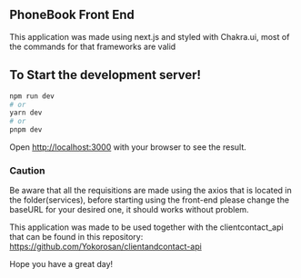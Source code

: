 ## PhoneBook Front End

This application was made using next.js and styled with Chakra.ui, most of the commands for that frameworks are valid

## To Start the development server!

```bash
npm run dev
# or
yarn dev
# or
pnpm dev
```

Open [http://localhost:3000](http://localhost:3000) with your browser to see the result.

### Caution

Be aware that all the requisitions are made using the axios that is located in the folder(services), before starting using the front-end please change the baseURL for your desired one, it should works without problem.

This application was made to be used together with the clientcontact_api that can be found in this repository: https://github.com/Yokorosan/clientandcontact-api

Hope you have a great day!
